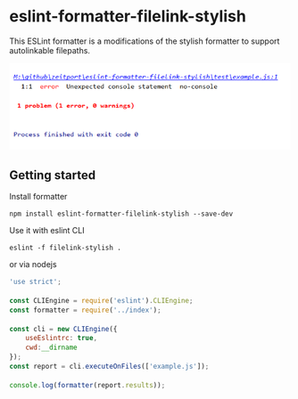 # eslint-formatter-filelink-stylish

This ESLint formatter is a modifications of the stylish formatter to support autolinkable filepaths.

![Example output](./doc/example-output.png)


## Getting started

Install formatter

```cli
npm install eslint-formatter-filelink-stylish --save-dev
```

Use it with eslint CLI

```cli
eslint -f filelink-stylish .
```

or via nodejs 

```JavaScript
'use strict';

const CLIEngine = require('eslint').CLIEngine;
const formatter = require('../index');

const cli = new CLIEngine({
    useEslintrc: true,
    cwd:__dirname
});
const report = cli.executeOnFiles(['example.js']);

console.log(formatter(report.results));
``` 

  

